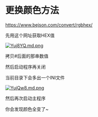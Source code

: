 # 更换颜色方法

https://www.bejson.com/convert/rgbhex/

先用这个网址获取HEX值

[![Yuj8YQ.md.png](https://s1.ax1x.com/2020/05/08/Yuj8YQ.md.png)](https://imgchr.com/i/Yuj8YQ)

拷贝#后面的那串数值

然后启动程序再关闭

当前目录下会多出一个INI文件

[![YujQw8.md.png](https://s1.ax1x.com/2020/05/08/YujQw8.md.png)](https://imgchr.com/i/YujQw8)

然后再次启动主程序

你会发现颜色全变了~
